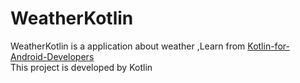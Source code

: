 # WeatherKotlin
WeatherKotlin is a application about weather ,Learn from [Kotlin-for-Android-Developers](https://github.com/antoniolg/Kotlin-for-Android-Developers)<br>
This project is developed by Kotlin
